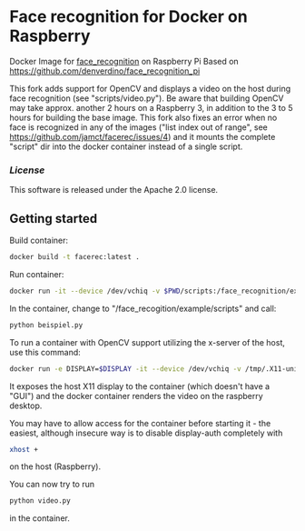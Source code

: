 # Face recognition for Docker on Raspberry

Docker Image for [face_recognition](https://github.com/ageitgey/face_recognition) on Raspberry Pi
Based on https://github.com/denverdino/face_recognition_pi

This fork adds support for OpenCV and displays a video on the host during face recognition (see "scripts/video.py").
Be aware that building OpenCV may take approx. another 2 hours on a Raspberry 3, in addition to the 3 to 5 hours for building the base image.
This fork also fixes an error when no face is recognized in any of the images ("list index out of range", see https://github.com/jamct/facerec/issues/4) and it mounts the complete "script" dir into the docker container instead of a single script.

### *License*
This software is released under the Apache 2.0 license.

## Getting started

Build container: 

```bash
docker build -t facerec:latest .
```

Run container:

```bash
docker run -it --device /dev/vchiq -v $PWD/scripts:/face_recognition/examples/scripts -v $PWD/bilder:/face_recognition/examples/bilder facerec bash
```

In the container, change to "/face_recogition/example/scripts" and call:

```bash
python beispiel.py
```

To run a container with OpenCV support utilizing the x-server of the host, use this command:

```bash
docker run -e DISPLAY=$DISPLAY -it --device /dev/vchiq -v /tmp/.X11-unix:/tmp/.X11-unix -v $PWD/scripts:/face_recognition/examples/scripts -v $PWD/bilder:/face_recognition/examples/bilder --privileged facerec bash
```

It exposes the host X11 display to the container (which doesn't have a "GUI") and the docker container renders the video on the raspberry desktop.

You may have to allow access for the container before starting it - the easiest, although insecure way is to disable display-auth completely with

```bash
xhost +
```

on the host (Raspberry).

You can now try to run

```bash
python video.py
```

in the container.
